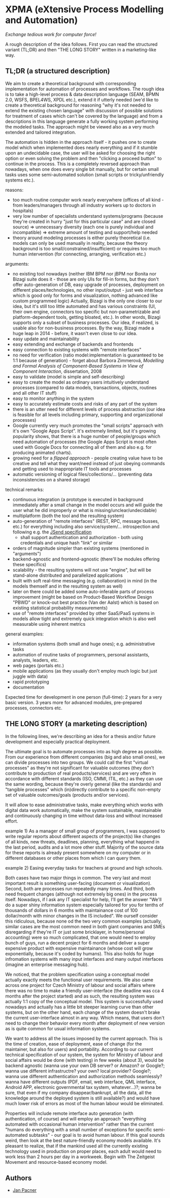 # XPMA (eXtensive Process Modelling and Automation)

*Exchange tedious work for computer force!*

A rough description of the idea follows. First you can read the structured variant (TL;DR) and then "THE LONG STORY" written in a marketing-like way.

## TL;DR (a structured description)

We aim to create a theoretical background with corresponding implementation for automation of processes and workflows. The rough idea is to take a high-level process & data description language (SEAM, BPMN 2.0, WSFS, BPEL4WS, XPDL etc.), extend it if utterly needed (we'd like to create a theoretical background for reasoning "why it's not needed to extend the existing chosen language" with discussion of possible solutions for treatment of cases which can't be covered by the language) and from a descriptions in this language generate a fully working system performing the modeled tasks. The approach might be viewed also as a very much extended and tailored integration.

The automation is hidden in the approach itself - it pushes one to create model which when implemented does nearly everything and if it stumble upon an undecidable case, the user will be asked for choosing the right option or even solving the problem and then "clicking a proceed button" to continue in the process. This is a completely reversed approach than nowadays, when one does every single bit manually, but for certain small tasks uses some semi-automated solution (small scripts or tricky/unfriendly systems etc.).

reasons:
* too much routine computer work nearly everywhere (offices of all kind - from leaders/managers through all industry workers up to doctors in hospitals)
* very low number of specialists understand systems/programs (because they're created in hurry "just for this particular case" and are closed source) => unnecessary diversity (each one is purely individual and incompatible) => extreme amount of testing and support/help needed
* theory around modeling processes is either purely theoretical (i.e. models can only be used manually in reality, because the theory background is too small/constrained/insufficient) or requires too much human intervention (for connecting, arranging, verification etc.)

arguments:
* no existing tool nowadays (neither IBM BPM nor jBPM nor Bonita nor Bizagi suite does it - those are only UIs for fill-in forms, but they don't offer auto-generation of DB, easy upgrade of processes, deployment on different places/technologies, no other input/output - just web interface which is good only for forms and visualization, nothing advanced like custom programmed logic)
Actually, Bizagi is the only one closer to our idea, but it's still too little automated and has various constraints (UI, their own engine, connectors too specific but non-parametrizable and platform-dependent tools, getting bloated, etc.). In other words, Bizagi supports only a subset of business processes. Our idea, if realized, is usable also for non-business processes. By the way, Bizagi made a huge leap in 2014 - before, it wasn't even close to our idea.
* easy update and maintainability
* easy extending and exchange of backends and frontends
* easy connection to existing systems with "remote interfaces"
* no need for verification (ratio model:implementation is guaranteed to be 1:1 because of generation) - forget about Barbora Zimmerová, *Modelling and Formal Analysis of Component-Based Systems in View of Component Interaction*, dissertation, 2008
* easy to validate (model is simple and self-describing)
* easy to create the model as ordinary users intuitively understand processes (compared to data models, transactions, objects, routines and all other IT stuff)
* easy to monitor anything in the system
* easy to accurately estimate costs and risks of any part of the system
* there is an utter need for different levels of process abstraction (our idea is feasible for all levels including primary, supporting and organizational processes)
* Google currently very much promotes the "small scripts" approach with it's own "Google Apps Script". It's extremely limited, but it's growing popularity shows, that there is a huge number of people/groups which need automation of processes (the Google Apps Script is most often used with Google Docs for connecting all of them and also e.g. for producing animated charts).
* growing need for a *flipped approach* - people creating value have to be creative and tell what they want/need instead of just obeying commands and getting used to inappropriate IT tools and processes
* automatic versioning of logical files/collections/... (preventing data inconsistencies on a shared storage)

technical remarks:
* continuous integration (a prototype is executed in background immediately after a small change in the model occurs and will guide the user what he did improperly or what is missing/unclear/undecidable)
* multiplatform (both the tool and the resulting system)
* auto-generation of "remote interfaces" (REST, RPC, message busses, etc.) for everything including also service/system/... introspection and following e.g. the [JSend specification](http://labs.omniti.com/labs/jsend)
    * shall support authentication and authorization - both using credentials and unique hash "link" or similar
* orders of magnitude simpler than existing systems (mentioned in "arguments")
* backend-agnostic and frontend-agnostic (there'll be modules offering these specifics)
* scalability - the resulting systems will not use "engine", but will be stand-alone distributed and parallelized applications
* built with soft real-time messaging (e.g. collaboration) in mind (in the models themself and in the resulting system as well)
* later on there could be added some auto-inferable parts of process improvement (might be based on Product-Based Workflow Design "PBWD" or knock-out best practice (Van der Aalst) which is based on existing statistical probability measurements)
* use of "remote interfaces" provided by other SaaS/PaaS systems in models allow tight and extremely quick integration which is also well measurable using inherent metrics

general examples:
* information systems (both small and huge ones); e.g. administrative tasks
* automation of routine tasks of programmers, personal assistants, analysts, leaders, etc.
* web pages (portals etc.)
* mobile applications (as they usually don't employ much logic but just juggle with data)
* rapid prototyping
* documentation

Expected time for development in one person (full-time): 2 years for a very basic version. 3 years more for advanced modules, pre-prepared processes, connectors etc.

## THE LONG STORY (a marketing description)

In the following lines, we're describing an idea for a thesis and/or future development and especially practical deployment.

The ultimate goal is to automate processes into as high degree as possible. From our experience from different companies (big and also small ones), we can divide processes into two groups. We could call the first "virtual processes" as they're not significant for valuable outcomes (they don't contribute to production of real products/services) and are very often in accordance with different standards (ISO, CMMI, ITIL, etc.) as they can use the same wording, because they're overly general (like the standards) and "tangible processes" which (in)directly contribute to a specific non-empty set of valuable outcomes/goals (products and/or services).

It will allow to ease administrative tasks, make everything which works with digital data work automatically, make the system sustainable, maintainable and continuously changing in time without data-loss and without increased effort.

example 1) As a manager of small group of programmers, I was supposed to write regular reports about different aspects of the project(s) like changes of all kinds, new threats, deadlines, planning, everything what happend in the last period, audits and a lot more other stuff. Majority of the source data for these reports is already present somewhere on my computer or in different databases or other places from which I can query them.

example 2) Easing everyday tasks for teachers at ground and high schools.

Both cases have two major things in common. The very last and most important result is something user-facing (document or visualization). Second, both are processes run repeatedly many times. And third, both need frequent changes (although not extremely big ones) in the process itself. Nowadays, if I ask any IT specialist for help, I'll get the answer "We'll do a super shiny information system especially tailored for you for tenths of thousands of dollars in 6 months with maintainance cost of 100 dollar/month with minor changes in the IS included". We ourself consider this ridiculous, because none od the two very common examples (actually, similar cases are the most common need in both giant companies and SMEs disregarding if they're IT or just some bricklayer, in home/personal accounting) were so much complicated, that one would need to employ bunch of guys, run a decent project for 6 months and deliver a super expensive product with expensive maintainance (whose cost will grow exponentially, because it's coded by humans). This also holds for huge infromation systems with many input interfaces and many output interfaces (imagine an enterprise messaging hub).

We noticed, that the problem specification using a conceptual model actually exactly meets the functional user requirements. We also came across one project for Czech Ministry of labour and social affairs where there was no time to make a friendly user-interface (the deadline was cca 4 months after the project started) and as such, the resulting system was actually 1:1 copy of the conceptual model. This system is successfully used nowadays and actually has a little bit steeper learning curve than other systems, but on the other hand, each change of the system doesn't brake the current user-interface almost in any way. Which means, that users don't need to change their behavior every month after deployment of new version as is quite common for usual information systems.

We want to address all the issues imposed by the current approach. This is the time of creation, ease of deployment, ease of change (for the maintainer, but also for users) and portability. According to our current technical specification of our system, the system for Ministry of labour and social affairs would be done (with testing) in few weeks (about 3), would be backend agnostic (wanna use your own DB server? or Amazon? or Google?; wanna use different infrastructre? your own? local provider? Google?; wanna use different authentication and authorization methods seamlessly? wanna have different outputs (PDF, email, web interface, QML interface, Android APP, electronic governmental tax system, whatever...)?; wanna be sure, that even if my company disappear/bankrupt, all the data, all the knowledge around the deployed system is still available?) and would have much lower risk of errors as most of the human labour would be eliminated.

Properties will include remote interface auto generation (with authentication, of course) and will employ an approach "everything automated with occasional human intervention" rather than the current "humans do everything with a small number of exceptions for specific semi-automated subtasks" - our goal is to avoid human labour. If this goal sounds weird, then look at the best nature-friendly economy models available. It's pleasant to realize, that if the mankind used all the currently existing technology used in production on proper places, each adult would need to work less than 2 hours per day in a workweek. Begin with The Zeitgeist Movement and resource-based economy model.

## Authors
* [Jan Pacner](https://www.linkedin.com/in/pacnerjan)
